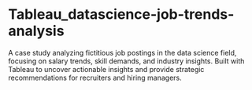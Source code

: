 # Tableau_datascience-job-trends-analysis
A case study analyzing fictitious job postings in the data science field, focusing on salary trends, skill demands, and industry insights. Built with Tableau to uncover actionable insights and provide strategic recommendations for recruiters and hiring managers.

